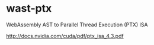 # wast-ptx

WebAssembly AST to Parallel Thread Execution (PTX) ISA

http://docs.nvidia.com/cuda/pdf/ptx_isa_4.3.pdf

